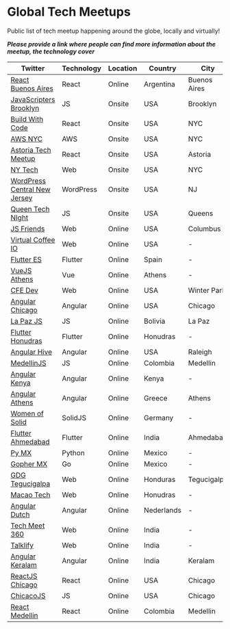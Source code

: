 # Global Tech Meetups

Public list of tech meetup happening around the globe, locally and virtually!

**_Please provide a link where people can find more information about the meetup, the technology cover_**

| Twitter                                                                          | Technology | Location | Country    | City         |
| -------------------------------------------------------------------------------- | ---------- | -------- | ---------- | ------------ |
| [React Buenos Aires](https://twitter.com/React_BA)                               | React      | Online   | Argentina  | Buenos Aires |
| [JavaScripters Brooklyn](https://www.meetup.com/brooklyn-javascripters)          | JS         | Onsite   | USA        | Brooklyn     |
| [Build With Code](https://www.meetup.com/Build-with-Code-New-York/)              | React      | Onsite   | USA        | NYC          |
| [AWS NYC](https://www.meetup.com/meetup-group-dhwkpvcj/)                         | AWS        | Onsite   | USA        | NYC          |
| [Astoria Tech Meetup](https://www.meetup.com/Astoria-Tech-Meetup/)               | React      | Onsite   | USA        | Astoria      |
| [NY Tech](https://www.meetup.com/ny-tech/)                                       | Web        | Onsite   | USA        | NYC          |
| [WordPress Central New Jersey](https://www.meetup.com/WordPress-Central-Jersey/) | WordPress  | Onsite   | USA        | NJ           |
| [Queen Tech NIght](https://www.meetup.com/Queens-Tech-Night/)                    | JS         | Onsite   | USA        | Queens       |
| [JS Friends](https://twitter.com/JSFriendsConf)                                  | Web        | Online   | USA        | Columbus     |
| [Virtual Coffee IO](https://twitter.com/VirtualCoffeeIO)                         | Web        | Online   | USA        | -            |
| [Flutter ES](https://twitter.com/flutter_es)                                     | Flutter    | Online   | Spain      | -            |
| [VueJS Athens](https://twitter.com/VueJSAthens)                                  | Vue        | Online   | Athens     | -            |
| [CFE Dev](https://twitter.com/cfe_dev)                                           | Web        | Online   | USA        | Winter Park  |
| [Angular Chicago](ttps://twitter.com/AngularChicago)                             | Angular    | Online   | USA        | Chicago      |
| [La Paz JS](ttps://twitter.com/LaPazJs)                                          | JS         | Online   | Bolivia    | La Paz       |
| [Flutter Honudras](https://twitter.com/FlutterHN)                                | Flutter    | Online   | Honudras   | -            |
| [Angular Hive](https://twitter.com/AngularHive)                                  | Angular    | Online   | USA        | Raleigh      |
| [MedellinJS](https://twitter.com/MedellinJS)                                     | JS         | Online   | Colombia   | Medellin     |
| [Angular Kenya](https://twitter.com/angular_kenya)                               | Angular    | Online   | Kenya      | -            |
| [Angular Athens](https://twitter.com/AthensAngular)                              | Angular    | Online   | Greece     | Athens       |
| [Women of Solid](https://www.womenofsolid.org/)                                  | SolidJS    | Online   | Germany    | -            |
| [Flutter Ahmedabad](https://twitter.com/FlutterAHM)                              | Flutter    | Online   | India      | Ahmedabad    |
| [Py MX](https://twitter.com/__PyMX__)                                            | Python     | Online   | Mexico     | -            |
| [Gopher MX](https://twitter.com/gophersmx)                                       | Go         | Online   | Mexico     | -            |
| [GDG Tegucigalpa](https://twitter.com/gdgtegus)                                  | Web        | Online   | Honduras   | Tegucigalpa  |
| [Macao Tech](https://twitter.com/MacaoTech)                                      | Web        | Online   | Honudras   | -            |
| [Angular Dutch](https://twitter.com/AngularDutch)                                | Angular    | Online   | Nederlands | -            |
| [Tech Meet 360](https://twitter.com/TechMeet360)                                 | Web        | Online   | India      | -            |
| [Talklify](https://twitter.com/talklify)                                         | Web        | Online   | India      | -            |
| [Angular Keralam](https://twitter.com/ng_keralam)                                | Angular    | Online   | India      | Keralam      |
| [ReactJS Chicago](https://twitter.com/ReactJSChicago)                            | React      | Online   | USA        | Chicago      |
| [ChicacoJS](https://twitter.com/Chicago_JS)                                      | JS         | Online   | USA        | Chicago      |
| [React Medellin](https://twitter.com/reactmedellin)                              | React      | Online   | Colombia   | Medellin     |
